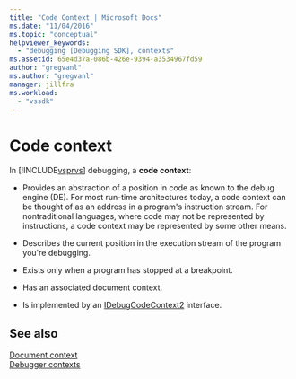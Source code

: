 ```yaml
---
title: "Code Context | Microsoft Docs"
ms.date: "11/04/2016"
ms.topic: "conceptual"
helpviewer_keywords: 
  - "debugging [Debugging SDK], contexts"
ms.assetid: 65e4d37a-086b-426e-9394-a3534967fd59
author: "gregvanl"
ms.author: "gregvanl"
manager: jillfra
ms.workload: 
  - "vssdk"
---
```

# Code context
In [!INCLUDE[vsprvs](../../code-quality/includes/vsprvs_md.md)] debugging, a **code context**:  
  
-   Provides an abstraction of a position in code as known to the debug engine (DE). For most run-time architectures today, a code context can be thought of as an address in a program's instruction stream. For nontraditional languages, where code may not be represented by instructions, a code context may be represented by some other means.  
  
-   Describes the current position in the execution stream of the program you're debugging.  
  
-   Exists only when a program has stopped at a breakpoint.  
  
-   Has an associated document context.  
  
-   Is implemented by an [IDebugCodeContext2](../../extensibility/debugger/reference/idebugcodecontext2.md) interface.  
  
## See also  
 [Document context](../../extensibility/debugger/document-context.md)   
 [Debugger contexts](../../extensibility/debugger/debugger-contexts.md)
